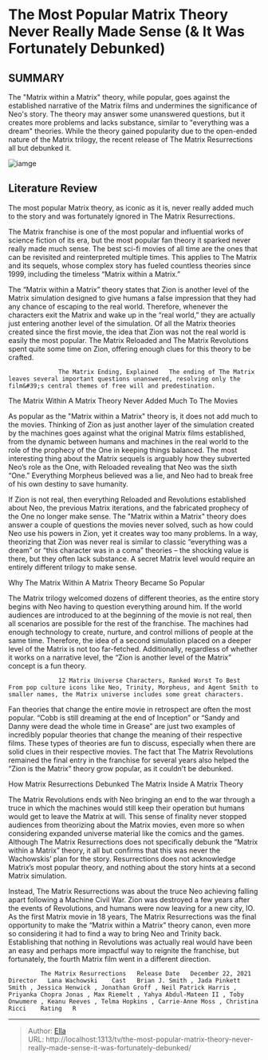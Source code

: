 # The Most Popular Matrix Theory Never Really Made Sense (&amp; It Was Fortunately Debunked)


## SUMMARY 



  The &#34;Matrix within a Matrix&#34; theory, while popular, goes against the established narrative of the Matrix films and undermines the significance of Neo&#39;s story.   The theory may answer some unanswered questions, but it creates more problems and lacks substance, similar to &#34;everything was a dream&#34; theories.   While the theory gained popularity due to the open-ended nature of the Matrix trilogy, the recent release of The Matrix Resurrections all but debunked it.  

![iamge](https://static1.srcdn.com/wordpress/wp-content/uploads/2024/01/mostpopular_matrixtheorynevermadesense.jpg)

## Literature Review
The most popular Matrix theory, as iconic as it is, never really added much to the story and was fortunately ignored in The Matrix Resurrections.




The Matrix franchise is one of the most popular and influential works of science fiction of its era, but the most popular fan theory it sparked never really made much sense. The best sci-fi movies of all time are the ones that can be revisited and reinterpreted multiple times. This applies to The Matrix and its sequels, whose complex story has fueled countless theories since 1999, including the timeless “Matrix within a Matrix.”




The “Matrix within a Matrix” theory states that Zion is another level of the Matrix simulation designed to give humans a false impression that they had any chance of escaping to the real world. Therefore, whenever the characters exit the Matrix and wake up in the “real world,” they are actually just entering another level of the simulation. Of all the Matrix theories created since the first movie, the idea that Zion was not the real world is easily the most popular. The Matrix Reloaded and The Matrix Revolutions spent quite some time on Zion, offering enough clues for this theory to be crafted.

                  The Matrix Ending, Explained   The ending of The Matrix leaves several important questions unanswered, resolving only the film&#39;s central themes of free will and predestination.    


 The Matrix Within A Matrix Theory Never Added Much To The Movies 
         




As popular as the &#34;Matrix within a Matrix&#34; theory is, it does not add much to the movies. Thinking of Zion as just another layer of the simulation created by the machines goes against what the original Matrix films established, from the dynamic between humans and machines in the real world to the role of the prophecy of the One in keeping things balanced. The most interesting thing about the Matrix sequels is arguably how they subverted Neo’s role as the One, with Reloaded revealing that Neo was the sixth “One.” Everything Morpheus believed was a lie, and Neo had to break free of his own destiny to save humanity.


 

If Zion is not real, then everything Reloaded and Revolutions established about Neo, the previous Matrix iterations, and the fabricated prophecy of the One no longer make sense. The &#34;Matrix within a Matrix&#34; theory does answer a couple of questions the movies never solved, such as how could Neo use his powers in Zion, yet it creates way too many problems. In a way, theorizing that Zion was never real is similar to classic “everything was a dream” or “this character was in a coma” theories – the shocking value is there, but they often lack substance. A secret Matrix level would require an entirely different trilogy to make sense.






 Why The Matrix Within A Matrix Theory Became So Popular 
          

The Matrix trilogy welcomed dozens of different theories, as the entire story begins with Neo having to question everything around him. If the world audiences are introduced to at the beginning of the movie is not real, then all scenarios are possible for the rest of the franchise. The machines had enough technology to create, nurture, and control millions of people at the same time. Therefore, the idea of a second simulation placed on a deeper level of the Matrix is not too far-fetched. Additionally, regardless of whether it works on a narrative level, the “Zion is another level of the Matrix” concept is a fun theory.

                  12 Matrix Universe Characters, Ranked Worst To Best   From pop culture icons like Neo, Trinity, Morpheus, and Agent Smith to smaller names, the Matrix universe includes some great characters.    




Fan theories that change the entire movie in retrospect are often the most popular. “Cobb is still dreaming at the end of Inception” or “Sandy and Danny were dead the whole time in Grease” are just two examples of incredibly popular theories that change the meaning of their respective films. These types of theories are fun to discuss, especially when there are solid clues in their respective movies. The fact that The Matrix Revolutions remained the final entry in the franchise for several years also helped the “Zion is the Matrix” theory grow popular, as it couldn&#39;t be debunked.



 How Matrix Resurrections Debunked The Matrix Inside A Matrix Theory 
          

The Matrix Revolutions ends with Neo bringing an end to the war through a truce in which the machines would still keep their operation but humans would get to leave the Matrix at will. This sense of finality never stopped audiences from theorizing about the Matrix movies, even more so when considering expanded universe material like the comics and the games. Although The Matrix Resurrections does not specifically debunk the “Matrix within a Matrix” theory, it all but confirms that this was never the Wachowskis’ plan for the story. Resurrections does not acknowledge Matrix’s most popular theory, and nothing about the story hints at a second Matrix simulation.




Instead, The Matrix Resurrections was about the truce Neo achieving falling apart following a Machine Civil War. Zion was destroyed a few years after the events of Revolutions, and humans were now leaving for a new city, IO. As the first Matrix movie in 18 years, The Matrix Resurrections was the final opportunity to make the “Matrix within a Matrix” theory canon, even more so considering it had to find a way to bring Neo and Trinity back. Establishing that nothing in Revolutions was actually real would have been an easy and perhaps more impactful way to reignite the franchise, but fortunately, the fourth Matrix film went in a different direction.

             The Matrix Resurrections   Release Date   December 22, 2021    Director   Lana Wachowski    Cast   Brian J. Smith , Jada Pinkett Smith , Jessica Henwick , Jonathan Groff , Neil Patrick Harris , Priyanka Chopra Jonas , Max Riemelt , Yahya Abdul-Mateen II , Toby Onwumere , Keanu Reeves , Telma Hopkins , Carrie-Anne Moss , Christina Ricci    Rating   R       


---

> Author: [Ella](https://instagram.hk.cn/)  
> URL: http://localhost:1313/tv/the-most-popular-matrix-theory-never-really-made-sense-it-was-fortunately-debunked/  

